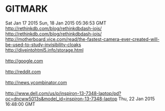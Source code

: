# GITMARK

Sat Jan 17 2015
Sun, 18 Jan 2015 05:36:53 GMT
http://rethinkdb.com/blog/rethinkdbdash-iojs/
http://rethinkdb.com/blog/rethinkdbdash-iojs/<br/>http://motherboard.vice.com/read/the-fastest-camera-ever-created-will-be-used-to-study-invisibility-cloaks<br/>http://diveintohtml5.info/storage.html<br/><br/>http://google.com<br/><br/>http://reddit.com<br/><br/>http://news.ycombinator.com<br/><br/>http://www.dell.com/us/p/inspiron-13-7348-laptop/pd?oc=dncww5013s&model_id=inspiron-13-7348-laptop
Thu, 22 Jan 2015 16:48:00 GMT